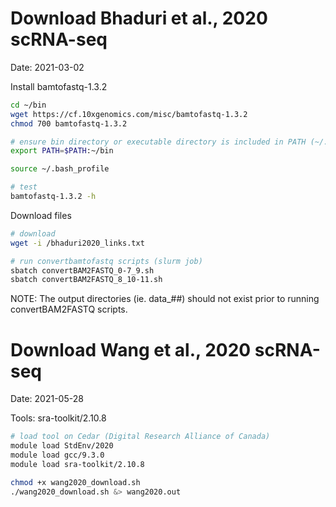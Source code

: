 # Download Bhaduri et al., 2020 scRNA-seq 
Date: 2021-03-02

Install bamtofastq-1.3.2

```bash
cd ~/bin
wget https://cf.10xgenomics.com/misc/bamtofastq-1.3.2
chmod 700 bamtofastq-1.3.2

# ensure bin directory or executable directory is included in PATH (~/.bash_profile or ~/.bashrc)
export PATH=$PATH:~/bin

source ~/.bash_profile

# test
bamtofastq-1.3.2 -h
```

Download files

```bash
# download
wget -i /bhaduri2020_links.txt

# run convertbamtofastq scripts (slurm job)
sbatch convertBAM2FASTQ_0-7_9.sh  
sbatch convertBAM2FASTQ_8_10-11.sh
```

NOTE: The output directories (ie. data_##) should not exist prior to running convertBAM2FASTQ scripts.

# Download Wang et al., 2020 scRNA-seq
Date: 2021-05-28

Tools: sra-toolkit/2.10.8

```bash
# load tool on Cedar (Digital Research Alliance of Canada)
module load StdEnv/2020
module load gcc/9.3.0
module load sra-toolkit/2.10.8

chmod +x wang2020_download.sh
./wang2020_download.sh &> wang2020.out
```
